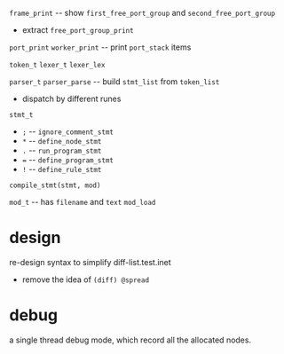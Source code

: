 `frame_print` -- show `first_free_port_group` and `second_free_port_group`

- extract `free_port_group_print`

`port_print`
`worker_print` -- print `port_stack` items

`token_t`
`lexer_t`
`lexer_lex`

`parser_t`
`parser_parse` -- build `stmt_list` from `token_list`

- dispatch by different runes

`stmt_t`

- `;` -- `ignore_comment_stmt`
- `*` -- `define_node_stmt`
- `.` -- `run_program_stmt`
- `=` -- `define_program_stmt`
- `!` -- `define_rule_stmt`

`compile_stmt(stmt, mod)`

`mod_t` -- has `filename` and `text`
`mod_load`

# design

re-design syntax to simplify diff-list.test.inet

- remove the idea of `(diff) @spread`

# debug

a single thread debug mode, which record all the allocated nodes.

